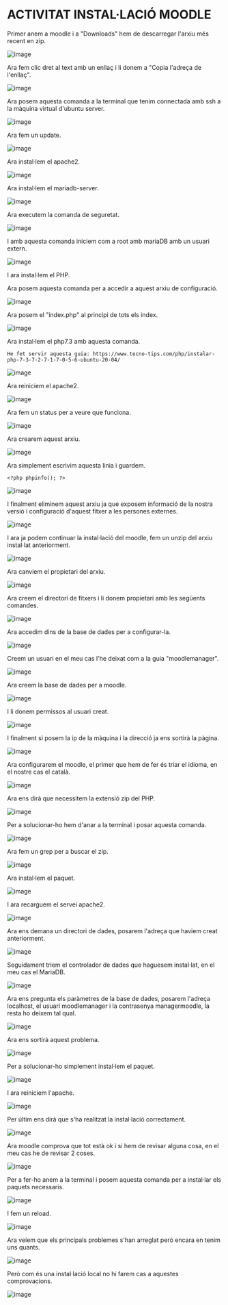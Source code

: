 # ACTIVITAT INSTAL·LACIÓ MOODLE

Primer anem a moodle i a "Downloads" hem de descarregar l'arxiu més recent en zip.

![image](https://user-images.githubusercontent.com/114162341/203819036-fe6f6304-1033-4016-94d6-b7e2ef0e64a1.png)

Ara fem clic dret al text amb un enllaç i li donem a "Copia l'adreça de l'enllaç".

![image](https://user-images.githubusercontent.com/114162341/203819381-34f82b98-9ca4-4dc7-ae1b-b19037d01398.png)

Ara posem aquesta comanda a la terminal que tenim connectada amb ssh a la màquina virtual d'ubuntu server.

![image](https://user-images.githubusercontent.com/114162341/203820233-819662d2-5a17-4610-ab3d-1456a3d7d148.png)

Ara fem un update.

![image](https://user-images.githubusercontent.com/114162341/203821545-3efc2d2c-c068-4703-a4ff-b03205e520d3.png)

Ara instal·lem el apache2.

![image](https://user-images.githubusercontent.com/114162341/203821636-a0732a78-bb36-4780-b12a-b1aff3679ace.png)

Ara instal·lem el mariadb-server.

![image](https://user-images.githubusercontent.com/114162341/203821771-f1ded828-8045-4d7c-8d5c-c7af6f7430bc.png)

Ara executem la comanda de seguretat.

![image](https://user-images.githubusercontent.com/114162341/203822072-fcdfc212-a2c1-4c56-8def-fda41de8e067.png)

I amb aquesta comanda iniciem com a root amb mariaDB amb un usuari extern.

![image](https://user-images.githubusercontent.com/114162341/203823313-8cfd5f19-5560-4c42-8d1c-ca47fd18c592.png)

I ara instal·lem el PHP.



Ara posem aquesta comanda per a accedir a aquest arxiu de configuració.

![image](https://user-images.githubusercontent.com/114162341/203825235-54e37e4d-6fef-4143-8bbb-6379ce38bd93.png)

Ara posem el "index.php" al principi de tots els index.

![image](https://user-images.githubusercontent.com/114162341/203825635-fe464caf-df1c-4e40-aa23-51afafe85301.png)

Ara instal·lem el php7.3 amb aquesta comanda.

``He fet servir aquesta guia: https://www.tecno-tips.com/php/instalar-php-7-3-7-2-7-1-7-0-5-6-ubuntu-20-04/ ``

![image](https://user-images.githubusercontent.com/114162341/203826739-72320b48-507e-46c9-a642-5e9d8d641440.png)

Ara reiniciem el apache2.

![image](https://user-images.githubusercontent.com/114162341/203827036-819f9706-265d-4966-bbea-38078bb9fb5d.png)

Ara fem un status per a veure que funciona.

![image](https://user-images.githubusercontent.com/114162341/203827140-de2473ad-69f8-42d9-b71a-920421171409.png)

Ara crearem aquest arxiu.

![image](https://user-images.githubusercontent.com/114162341/203827357-bc382bb6-f9d0-4cf9-a6a0-99346a4c683a.png)

Ara simplement escrivim aquesta linia i guardem.

``<?php phpinfo(); ?>``

![image](https://user-images.githubusercontent.com/114162341/203827653-20db0698-ebe5-4700-be94-754958208ef1.png)

I finalment eliminem aquest arxiu ja que exposem informació de la nostra versió i configuració d'aquest fitxer a les persones externes.

![image](https://user-images.githubusercontent.com/114162341/203827862-651ae641-d983-4014-9466-847ebabe490c.png)

I ara ja podem continuar la instal·lació del moodle, fem un unzip del arxiu instal·lat anteriorment.

![image](https://user-images.githubusercontent.com/114162341/203828486-36e62738-400d-4d4f-b125-d95b89b43703.png)

Ara canviem el propietari del arxiu.

![image](https://user-images.githubusercontent.com/114162341/203828972-002998c7-deb3-451c-9e55-f606e1e9161d.png)

Ara creem el directori de fitxers i li donem propietari amb les següents comandes.

![image](https://user-images.githubusercontent.com/114162341/203829690-f18a8db9-cc48-4776-9b5e-f5b945984ef3.png)

Ara accedim dins de la base de dades per a configurar-la.

![image](https://user-images.githubusercontent.com/114162341/203830527-37824971-d2a9-499b-985a-c5bd185ab00c.png)

Creem un usuari en el meu cas l'he deixat com a la guia "moodlemanager".

![image](https://user-images.githubusercontent.com/114162341/203831177-9b458d33-04b3-44e7-8b86-ed2ae166c81f.png)

Ara creem la base de dades per a moodle.

![image](https://user-images.githubusercontent.com/114162341/203831252-23985600-83ee-488e-a481-90043edb26d3.png)

I li donem permissos al usuari creat.

![image](https://user-images.githubusercontent.com/114162341/203831414-ffa0f549-2fa5-4647-bb5d-ed333e0831ae.png)

I finalment si posem la ip de la màquina i la direcció ja ens sortirà la pàgina.

![image](https://user-images.githubusercontent.com/114162341/203832103-8e037480-9419-4bc3-8fb5-68f88adef5b7.png)

Ara configurarem el moodle, el primer que hem de fer és triar el idioma, en el nostre cas el català.

![image](https://user-images.githubusercontent.com/114162341/205075604-6e0a247d-ae28-4063-bb6f-d5343e98fc8d.png)

Ara ens dirà que necessitem la extensió zip del PHP.

![image](https://user-images.githubusercontent.com/114162341/205076106-3a657bb7-1fef-4e43-a910-ab1867a93732.png)

Per a solucionar-ho hem d'anar a la terminal i posar aquesta comanda.

![image](https://user-images.githubusercontent.com/114162341/205076513-3a746f53-214f-4ca4-bba4-a735fc0f0520.png)

Ara fem un grep per a buscar el zip.

![image](https://user-images.githubusercontent.com/114162341/205078759-a6076b2d-863e-4aa5-b41b-caa3445e528c.png)

Ara instal·lem el paquet.

![image](https://user-images.githubusercontent.com/114162341/205079355-89441481-7642-4a01-b97d-a646894bf51b.png)

I ara recarguem el servei apache2.

![image](https://user-images.githubusercontent.com/114162341/205079748-9c27d21c-6491-49c1-8276-d1a4625e8f97.png)

Ara ens demana un directori de dades, posarem l'adreça que haviem creat anteriorment.

![image](https://user-images.githubusercontent.com/114162341/205080218-7ff89b44-6e0b-4851-9d75-ac938b4e4927.png)

Seguidament triem el controlador de dades que haguesem instal·lat, en el meu cas el MariaDB.

![image](https://user-images.githubusercontent.com/114162341/205080595-849c91f3-d9cb-4cc6-8974-e60fc884c362.png)

Ara ens pregunta els paràmetres de la base de dades, posarem l'adreça localhost, el usuari moodlemanager i la contrasenya managermoodle, la resta ho deixem tal qual.

![image](https://user-images.githubusercontent.com/114162341/205086940-2761f778-18d8-4010-b5db-3090f55d0a24.png)

Ara ens sortirà aquest problema.

![image](https://user-images.githubusercontent.com/114162341/205087084-5eea1758-0b6f-4911-bf4f-799522e07a54.png)

Per a solucionar-ho simplement instal·lem el paquet.

![image](https://user-images.githubusercontent.com/114162341/205087436-c04c558d-9b98-485a-a44e-65df6f36ff77.png)

I ara reiniciem l'apache.

![image](https://user-images.githubusercontent.com/114162341/205087521-f45712b4-37f9-4a18-976e-89076c9bc7eb.png)

Per últim ens dirà que s'ha realitzat la instal·lació correctament.

![image](https://user-images.githubusercontent.com/114162341/205087762-7e426747-35b9-4aa8-b34a-c63f9284bc76.png)

Ara moodle comprova que tot està ok i si hem de revisar alguna cosa, en el meu cas he de revisar 2 coses.

![image](https://user-images.githubusercontent.com/114162341/205089280-27d40bf1-8ed5-4bbc-8feb-a28a66c1425b.png)

Per a fer-ho anem a la terminal i posem aquesta comanda per a instal·lar els paquets necessaris.

![image](https://user-images.githubusercontent.com/114162341/205089580-8591ab63-47f9-41e3-9c81-d6e71231b72f.png)

I fem un reload.

![image](https://user-images.githubusercontent.com/114162341/205089902-96da24fd-d4a0-4658-a760-a777d305e31b.png)

Ara veiem que els principals problemes s'han arreglat però encara en tenim uns quants.

![image](https://user-images.githubusercontent.com/114162341/205090080-b46b934c-66c1-42f5-a695-224c51a7febe.png)

Però com és una instal·lació local no hi farem cas a aquestes comprovacions.

![image](https://user-images.githubusercontent.com/114162341/205090161-bd2e6b01-d7a6-45e3-84a7-57e3f37d08d4.png)

